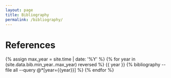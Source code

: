 ```yaml
---
layout: page
title: Bibliography
permalink: /bibliography/
---
```


References
==========
{% assign max_year = site.time | date: '%Y' %}
{% for year in (site.data.bib.min_year..max_year) reversed %}
  {{ year }}
  {% bibliography --file all --query @*[year={{year}}] %}
{% endfor %}
